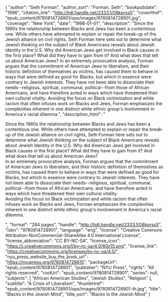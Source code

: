 {
  "author": "Seth Forman",
  "author_sort": "Forman, Seth",
  "bookpubdate": "1998",
  "citation_link": "http://hdl.handle.net/2333.1/08kprss5",
  "coverHref": "epub_content/9780814728901/ops/images/9780814728901.jpg",
  "coverage": "New York",
  "date": "1998-01-01",
  "description": "Since the 1960s the relationship between Blacks and Jews has been a contentious one. While others have attempted to explain or repair the break-up of the Jewish alliance on civil rights, Seth Forman here sets out to determine what Jewish thinking on the subject of Black Americans reveals about Jewish identity in the U.S.  Why did American Jews get involved in Black causes in the first place? What did they have to gain from it? And what does that tell us about American Jews? In an extremely provocative analysis, Forman argues that the commitment of American Jews to liberalism, and their historic definition of themselves as victims, has caused them to behave in ways that were defined as good for Blacks, but which in essence were contrary to Jewish interests.  They have not been able to dissociate their needs--religious, spiritual, communal, political--from those of African Americans, and have therefore acted in ways which have threatened their own cultural vitality. Avoiding the focus on Black victimization and white racism that often infuses work on Blacks and Jews, Forman emphasizes the complexities inherent in one distinct white ethnic group's involvement in America's racial dilemma.",
  "description_html": "<p>Since the 1960s the relationship between Blacks and Jews has been a contentious one. While others have attempted to explain or repair the break-up of the Jewish alliance on civil rights, Seth Forman here sets out to determine what Jewish thinking on the subject of Black Americans reveals about Jewish identity in the U.S.  Why did American Jews get involved in Black causes in the first place? What did they have to gain from it? And what does that tell us about American Jews?<br> In an extremely provocative analysis, Forman argues that the commitment of American Jews to liberalism, and their historic definition of themselves as victims, has caused them to behave in ways that were defined as good for Blacks, but which in essence were contrary to Jewish interests.  They have not been able to dissociate their needs--religious, spiritual, communal, political--from those of African Americans, and have therefore acted in ways which have threatened their own cultural vitality.<br> Avoiding the focus on Black victimization and white racism that often infuses work on Blacks and Jews, Forman emphasizes the complexities inherent in one distinct white ethnic group's involvement in America's racial dilemma.</p>",
  "format": "284 pages",
  "handle": "http://hdl.handle.net/2333.1/08kprss5",
  "isbn": "9780814728901",
  "language": "eng",
  "license": "Creative Commons Attribution-NonCommercial-ShareAlike 4.0 International License",
  "license_abbreviation": "CC BY-NC-SA",
  "license_icon": "https://i.creativecommons.org/l/by-nc-sa/4.0/80x15.png",
  "license_link": "https://creativecommons.org/licenses/by-nc-sa/4.0/",
  "nyu_press_website_buy_the_book_url": "https://nyupress.org/9780814726815",
  "packageUrl": "epub_content/9780814728901",
  "publisher": "NYU Press",
  "rights": "All rights reserved",
  "rootUrl": "epub_content/9780814728901",
  "series": null,
  "subjects": [
    "African American Studies",
    "Jewish Studies",
    "Religion"
  ],
  "subtitle": "A Crisis of Liberalism",
  "thumbHref": "epub_content/9780814728901/ops/images/9780814728901-th.jpg",
  "title": "Blacks in the Jewish Mind",
  "title_sort": "Blacks in the Jewish Mind"
}
